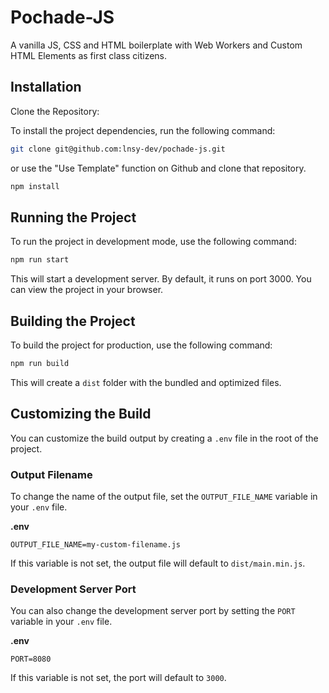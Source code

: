 # Pochade-JS

A vanilla JS, CSS and HTML boilerplate with Web Workers and Custom HTML Elements as first class citizens. 

## Installation

Clone the Repository: 

To install the project dependencies, run the following command:

```bash
git clone git@github.com:lnsy-dev/pochade-js.git
```

or use the  "Use Template" function on Github and clone that repository.

```bash
npm install
```

## Running the Project

To run the project in development mode, use the following command:

```bash
npm run start
```

This will start a development server. By default, it runs on port 3000. You can view the project in your browser.

## Building the Project

To build the project for production, use the following command:

```bash
npm run build
```

This will create a `dist` folder with the bundled and optimized files.

## Customizing the Build

You can customize the build output by creating a `.env` file in the root of the project.

### Output Filename

To change the name of the output file, set the `OUTPUT_FILE_NAME` variable in your `.env` file.

**.env**
```
OUTPUT_FILE_NAME=my-custom-filename.js
```

If this variable is not set, the output file will default to `dist/main.min.js`.

### Development Server Port

You can also change the development server port by setting the `PORT` variable in your `.env` file.

**.env**
```
PORT=8080
```

If this variable is not set, the port will default to `3000`.

